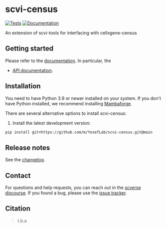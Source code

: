 # scvi-census

[![Tests][badge-tests]][link-tests]
[![Documentation][badge-docs]][link-docs]

[badge-tests]: https://img.shields.io/github/actions/workflow/status/martinkim0/scvi-census/test.yaml?branch=main
[link-tests]: https://github.com/m/YosefLab/scvi-census/actions/workflows/test.yml
[badge-docs]: https://img.shields.io/readthedocs/scvi-census

An extension of scvi-tools for interfacing with cellxgene-census

## Getting started

Please refer to the [documentation][link-docs]. In particular, the

-   [API documentation][link-api].

## Installation

You need to have Python 3.9 or newer installed on your system. If you don't have
Python installed, we recommend installing [Mambaforge](https://github.com/conda-forge/miniforge#mambaforge).

There are several alternative options to install scvi-census:

<!--
1) Install the latest release of `scvi-census` from `PyPI <https://pypi.org/project/scvi-census/>`_:

```bash
pip install scvi-census
```
-->

1. Install the latest development version:

```bash
pip install git+https://github.com/m/YosefLab/scvi-census.git@main
```

## Release notes

See the [changelog][changelog].

## Contact

For questions and help requests, you can reach out in the [scverse discourse][scverse-discourse].
If you found a bug, please use the [issue tracker][issue-tracker].

## Citation

> t.b.a

[scverse-discourse]: https://discourse.scverse.org/
[issue-tracker]: https://github.com/martinkim0/scvi-census/issues
[changelog]: https://scvi-census.readthedocs.io/latest/changelog.html
[link-docs]: https://scvi-census.readthedocs.io
[link-api]: https://scvi-census.readthedocs.io/latest/api.html
